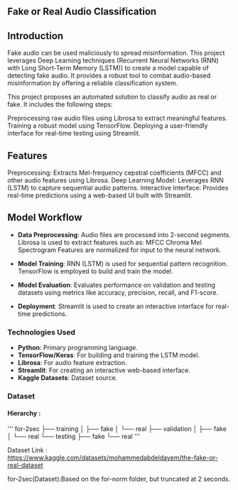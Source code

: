 ## Fake or Real Audio Classification
## Introduction

Fake audio can be used maliciously to spread misinformation. This project leverages Deep Learning techniques (Recurrent Neural Networks (RNN) with Long Short-Term Memory (LSTM)) to create a model capable of detecting fake audio. It provides a robust tool to combat audio-based misinformation by offering a reliable classification system.

This project proposes an automated solution to classify audio as real or fake. It includes the following steps:

Preprocessing raw audio files using Librosa to extract meaningful features.
Training a robust model using TensorFlow.
Deploying a user-friendly interface for real-time testing using Streamlit.

## Features
Preprocessing: Extracts Mel-frequency cepstral coefficients (MFCC) and other audio features using Librosa.
Deep Learning Model: Leverages RNN (LSTM) to capture sequential audio patterns.
Interactive Interface: Provides real-time predictions using a web-based UI built with Streamlit.

## Model Workflow
- **Data Preprocessing**:
Audio files are processed into 2-second segments.
Librosa is used to extract features such as:
MFCC
Chroma
Mel Spectrogram
Features are normalized for input to the neural network.

- **Model Training**:
RNN (LSTM) is used for sequential pattern recognition.
TensorFlow is employed to build and train the model.

- **Model Evaluation**:
Evaluates performance on validation and testing datasets using metrics like accuracy, precision, recall, and F1-score.

- **Deployment**:
Streamlit is used to create an interactive interface for real-time predictions.

### Technologies Used
- **Python**: Primary programming language.
- **TensorFlow/Keras**: For building and training the LSTM model.
- **Librosa**: For audio feature extraction.
- **Streamlit**: For creating an interactive web-based interface.
- **Kaggle Datasets**: Dataset source.


### Dataset
#### Hierarchy :

'''
for-2sec
  ├── training
  │     ├── fake
  │     └── real
  ├── validation
  │     ├── fake
  │     └── real
  └── testing
        ├── fake
        └── real
'''

Dataset Link : https://www.kaggle.com/datasets/mohammedabdeldayem/the-fake-or-real-dataset

for-2sec(Dataset):Based on the for-norm folder, but truncated at 2 seconds.
